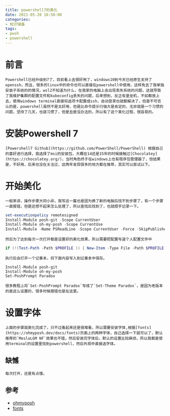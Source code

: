 ```yaml
---
title: powershell7的美化
date: 2021-05-28 16:58:00
categories:
- 知识储备
tags:
- pwsh
- powershell
---
```


# 前言

    Powershell已经升级到7了，目前看上去很好用了，windows10到今天已经原生支持了openssh，而且，很多的linux中的命令也可以直接在powershell中使用，这样免去了我单独安装子系统的的情况，wsl2不知道为什么，在我家的电脑上会出现丢失系统的问题，这就导致了我维护集群的配置文件和kubeconfig丢失的问题，后来想到，反正有堡垒机，不如都放上去，使用windows terminal直接将选项卡配置成ssh，自动登录也就都解决了，但是不可否认的是，powershell虽然不是太好用，但是比命令提示行强大是肯定的，无非就是一个习惯的问题，坚持了几天，也就习惯了，但是丑是没办法的，所以有了这个美化过程，很容易的。

# 安装Powershell 7
    
    [Powershell7 Github](https://github.com/PowerShell/PowerShell) 根据自己的喜好进行选择，我选择了msi的安装包，大概在14还是15年的时候接触过[Chocolatey](https://chocolatey.org/)，当时角色终于在windows上也有程序包管理器了，但结果是，不好用，后来也没在关注过，这两年发现很多的地方都在推荐，其实可以尝试以下。

# 开始美化
    
    一般来讲，操作步骤大同小异，我写这一篇也是因为换了新的电脑后找不到步骤了，有一个步骤一直报错，但是还想不起来怎么处理了，所以查找后找到了，也就顺手记录一下。

```powershell
set-executionpolicy remotesigned
Install-Module posh-git -Scope CurrentUser
Install-Module oh-my-posh -Scope CurrentUse
Install-Module -Name PSReadLine -Scope CurrentUser -Force -SkipPublisherCheck # 这个是自动提示的，看个人选择，一般用不上，因为自动提示后面总是会带上.exe扩展名，并且会在后面自动加一个空格，总是，我觉得不好用
```

    然后为了达到每次一次打开都是设置好的美化效果，所以需要把配置写道个人配置文件中

```powershell
if (!(Test-Path -Path $PROFILE )) { New-Item -Type File -Path $PROFILE -Force } notepad $PROFILE
```

    执行后会打开一个记事本，将下面内容写入到记事本中保存。

```notepad
Install-Module posh-git
Install-Module oh-my-posh
Set-PoshPrompt Paradox
```

    很多教程上将`Set-PoshPrompt Paradox`写成了`Set-Theme Paradox`，是因为老版本的是这么设置的，很多时候报错也是在这里。

# 设置字体

    上面的步骤就美化完成了，只不过看起来还是很难看，所以需要安装字体,根据[fonts](https://ohmyposh.dev/docs/fonts)页面上的两种字体，自己选择一下就可以了，默认推荐的`MesloLGM NF`效果也不错，然后安装完字体后，默认的设置比较麻烦，所以我都是使用terminal的设置里找到powershell，然后外观中直接选字体。

## 缺憾

    每次打开，还是有点慢。

## 参考
- [ohmyposh](https://ohmyposh.dev/docs/)
- [fonts](https://ohmyposh.dev/docs/fonts)